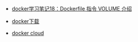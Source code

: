 - [docker学习笔记18：Dockerfile 指令 VOLUME 介绍](https://www.cnblogs.com/51kata/p/5266626.html)

- [docker下载](https://download.docker.com/linux/static/stable/x86_64/)

- [docker  cloud](http://get.daocloud.io/#install-docker)